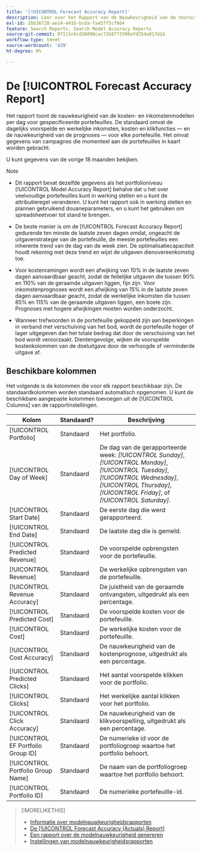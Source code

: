 ```yaml
---
title: '[!UICONTROL Forecast Accuracy Report]'
description: Leer over het Rapport van de Nauwkeurigheid van de Vooruitzichten, met inbegrip van de gegevenskolommen.
exl-id: 2bb36728-ae14-441b-bcda-fa457f5cf664
feature: Search Reports, Search Model Accuracy Reports
source-git-commit: 97111c6cd38098cac72b8773390afd254a017d1d
workflow-type: tm+mt
source-wordcount: '439'
ht-degree: 0%

---
```


# De [!UICONTROL Forecast Accuracy Report]

Het rapport toont de nauwkeurigheid van de kosten- en inkomstenmodellen per dag voor gespecificeerde portefeuilles. De standaard omvat de dagelijks voorspelde en werkelijke inkomsten, kosten en klikfuncties — en de nauwkeurigheid van de prognoses — voor elke portefeuille. Het omvat gegevens van campagnes die momenteel aan de portefeuilles in kaart worden gebracht.

U kunt gegevens van de vorige 18 maanden bekijken.

>[!NOTE]
>
>* Dit rapport bevat dezelfde gegevens als het portfolioniveau [!UICONTROL Model Accuracy Report] behalve dat u het over veelvoudige portefeuilles kunt in werking stellen en u kunt de attributieregel veranderen. U kunt het rapport ook in werking stellen en plannen gebruikend douaneparameters, en u kunt het gebruiken om spreadsheetvoer tot stand te brengen.
>
>* De beste manier is om de [!UICONTROL Forecast Accuracy Report] gedurende ten minste de laatste zeven dagen omdat, ongeacht de uitgavenstrategie van de portefeuille, de meeste portefeuilles een inherente trend van de dag van de week zien. De optimalisatiecapaciteit houdt rekening met deze trend en wijst de uitgaven dienovereenkomstig toe.
>
>* Voor kostenramingen wordt een afwijking van 10% in de laatste zeven dagen aanvaardbaar geacht, zodat de feitelijke uitgaven die tussen 90% en 110% van de geraamde uitgaven liggen, fijn zijn. Voor inkomstenprognoses wordt een afwijking van 15% in de laatste zeven dagen aanvaardbaar geacht, zodat de werkelijke inkomsten die tussen 85% en 115% van de geraamde uitgaven liggen, een boete zijn. Prognoses met hogere afwijkingen moeten worden onderzocht.
>
>* Wanneer trefwoorden in de portefeuille gekoppeld zijn aan beperkingen in verband met verschuiving van het bod, wordt de portefeuille hoger of lager uitgegeven dan het totale bedrag dat door de verschuiving van het bod wordt veroorzaakt. Dientengevolge, wijken de voorspelde kostenkolommen van de doeluitgave door de verhoogde of verminderde uitgave af.

## Beschikbare kolommen

Het volgende is de kolommen die voor elk rapport beschikbaar zijn. De standaardkolommen worden standaard automatisch opgenomen. U kunt de beschikbare aangepaste kolommen toevoegen uit de [!UICONTROL Columns] van de rapportinstellingen.

| Kolom | Standaard? | Beschrijving |
|----|----|----|
| [!UICONTROL Portfolio] | Standaard | Het portfolio. |
| [!UICONTROL Day of Week] | Standaard | De dag van de gerapporteerde week: <i>[!UICONTROL Sunday]</i>, <i>[!UICONTROL Monday]</i>, <i>[!UICONTROL Tuesday]</i>, <i>[!UICONTROL Wednesday]</i>, <i>[!UICONTROL Thursday]</i>, <i>[!UICONTROL Friday]</i>, of <i>[!UICONTROL Saturday]</i>. |
| [!UICONTROL Start Date] | Standaard | De eerste dag die werd gerapporteerd. |
| [!UICONTROL End Date] | Standaard | De laatste dag die is gemeld. |
| [!UICONTROL Predicted Revenue] | Standaard | De voorspelde opbrengsten voor de portefeuille. |
| [!UICONTROL Revenue] | Standaard | De werkelijke opbrengsten van de portefeuille. |
| [!UICONTROL Revenue Accuracy] | Standaard | De juistheid van de geraamde ontvangsten, uitgedrukt als een percentage. |
| [!UICONTROL Predicted Cost] | Standaard | De voorspelde kosten voor de portefeuille. |
| [!UICONTROL Cost] | Standaard | De werkelijke kosten voor de portefeuille. |
| [!UICONTROL Cost Accuracy] | Standaard | De nauwkeurigheid van de kostenprognose, uitgedrukt als een percentage. |
| [!UICONTROL Predicted Clicks] | Standaard | Het aantal voorspelde klikken voor de portfolio. |
| [!UICONTROL Clicks] | Standaard | Het werkelijke aantal klikken voor het portfolio. |
| [!UICONTROL Click Accuracy] | Standaard | De nauwkeurigheid van de klikvoorspelling, uitgedrukt als een percentage. |
| [!UICONTROL EF Portfolio Group ID] | Standaard | De numerieke id voor de portfoliogroep waartoe het portfolio behoort. |
| [!UICONTROL Portfolio Group Name] | Standaard | De naam van de portfoliogroep waartoe het portfolio behoort. |
| [!UICONTROL Portfolio ID] | Standaard | De numerieke portefeuille-id. |

>[!MORELIKETHIS]
>
>* [Informatie over modelnauwkeurigheidsrapporten](/help/search-social-commerce/reports/management/model-accuracy/model-accuracy-report-about.md)
>* [De [!UICONTROL Forecast Accuracy (Actuals) Report]](forecast-accuracy-actuals-report.md)
>* [Een rapport over de modelnauwkeurigheid genereren](model-accuracy-report-generate.md)
>* [Instellingen van modelnauwkeurigheidsrapporten](/help/search-social-commerce/reports/management/model-accuracy/model-accuracy-report-settings.md)
